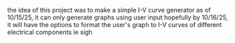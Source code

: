the idea of this project was to make a simple I-V curve generator
as of 10/15/25, it can only generate graphs using user input
hopefully by 10/16/25, it will have the options to format the user's graph to I-V curves of different electrical components
le sigh
